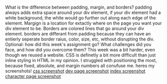 What is the difference between padding, margin, and borders?
padding always adds extra space around your div element, if your div element had a white background, the white would go further out along each edge of the element. Margign is a location for extactly where on the page you want your div element to be. Borders are colored lines that go around your div element. borders are differant from padding because they can have an entierly seperate border raius, color, size, etc, without disrupting the div. 
Optional: how did this week's assignment go? What challenges did you face, and how did you overcome them?
This week was a bit harder, even though we reused a website. CSS is definetly a bit more difficult than just inline styling in HTML in my opinion. I struggled with positioning the  most, because fixed, absolute, and margin numbers all conufuse me. 
heres my screenshots!
[css screenshot](./images/css%20screenshot.PNG)
[dev page screenshot](./images/dev%20page%20screnshot.PNG)
[index screenshot](./images/html%20screenshot.PNG)
[character page screenshot](./images/character%20screnshot.PNG)